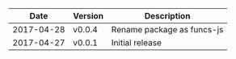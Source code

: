 | Date        | Version | Description |
| ----------- | ------- | ----------- |
| 2017-04-28  | v0.0.4  | Rename package as funcs-js |
| 2017-04-27  | v0.0.1  | Initial release |
